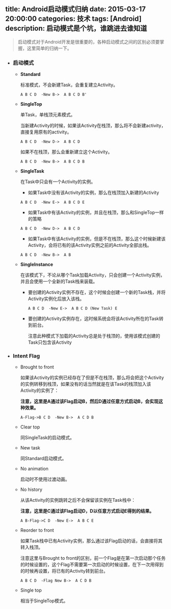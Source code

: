 title: Android启动模式归纳 
date: 2015-03-17 20:00:00
categories: 技术
tags: [Android] 
description: 启动模式是个坑，谁跳进去谁知道
---

>启动模式对于Android开发是很重要的，各种启动模式之间的区别必须要掌握，这里简单的归纳一下。

<!--more-->

*	### 启动模式
	*	**Standard**
	
		标准模式，不会新建Task，会重复建立Activity。
		
		`A B C D  -New B->  A B C D B'`
		
	*	**SingleTop**
	
		单Task，单栈顶元素模式。
		
		当新建Activity的时候，如果该Activity在栈顶，那么将不会新建activity，直接复用原有的activity。
		
		`A B C D  -New D->  A B C D`
		
		如果不在栈顶，那么会重新建立这个Activity。
		
		`A B C D  -New B->  A B C D B`
		
	*	**SingleTask**
	
		在Task中只会有一个Activity的实例。
		
		*	如果Task中没有该Activity的实例，那么在栈顶加入新建的Activity
		
		`A B C D  -New E->  A B C D E`
		
		*	如果Task中有该Activity的实例，并且在栈顶，那么和SingleTop一样的策略
		
		`A B C D  -New D->  A B C D`
		
		*	如果Task中有该Activity的实例，但是不在栈顶，那么这个时候新建该Activity，会将已有的该Activity实例之前的Activity全部出栈。
		
		`A B C D  -New B->  A B`
		
	*	**SingleInstance**
	
		在该模式下，不论从哪个Task加载Activity，只会创建一个Activity实例，并且会使用一个全新的Task栈来装载。
		
		*	要创建的Activity实例不存在，这个时候会创建一个新的Task栈，并将Activity实例化后放入该栈。
		
			`A B C D  -New E->  A B C D (New Task) E`
			
		*	要创建的Activity实例存在，这时候系统会将该Activity所在的Task转到前台。
		
			注意此种模式下加载的Activity总是处于栈顶的，使用该模式创建的Task只包含该Activity
		
	
*	### Intent Flag
	*	Brought to front
		
		如果该Activity的实例已经存在了但是不在栈顶，那么将会把这个Activity的实例转移到栈顶，如果没有的话当然就是在该Task的栈顶加入该Activity的实例了：
		
		**注意，这里是A通过该Flag启动B，然后D通过任意方式启动B，会实现这种效果。**
		
		`A-Flag->B C D  -New B->  A C D B`
		
	*	Clear top
	
		同SingleTask的启动模式。				
	
	*	New task
	
		同Standard启动模式。
	
	*	No animation
	
		启动时不使用过渡动画。
		
	*	No history
	
		从该Activity的实例跳转之后不会保留该实例在Task栈中：
		
		**注意，这里是C通过该Flag启动D，D以任意方式启动E得到的结果。**
		
		`A B-Flag->C D  -New E->  A B C E`
	
	*	Reorder to front
	
		如果Task栈中已有Activity实例，那么通过该Flag启动的话，会直接将其转入栈顶。
		
		注意这里与Brought to front的区别，前一个Flag是在第一次启动那个任务的时候设置的，这个Flag不需要第一次启动的时候设置，在下一次用得到的时候再设置，将已有的Activity转到前台。
		
		`A B C D  -Flag New B->  A C D B`
		
	*	Single top	
	
		相当于SingleTop模式。